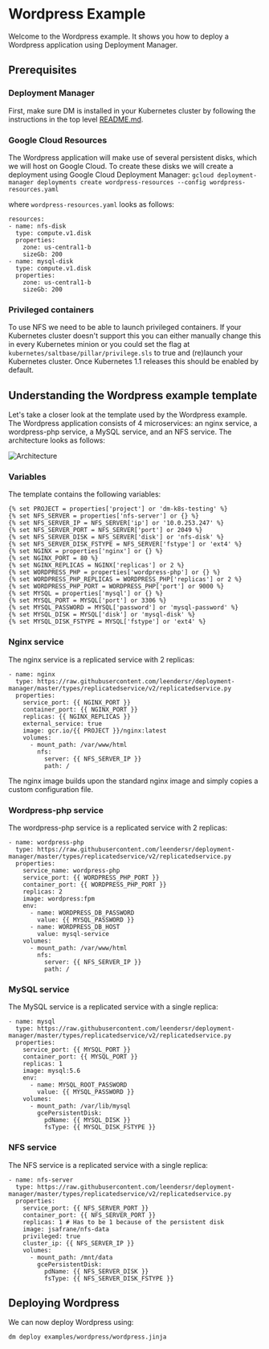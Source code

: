 # Wordpress Example

Welcome to the Wordpress example. It shows you how to deploy a Wordpress application using Deployment Manager.

## Prerequisites


### Deployment Manager
First, make sure DM is installed in your Kubernetes cluster by following the instructions in the top level
[README.md](../../README.md).

### Google Cloud Resources
The Wordpress application will make use of several persistent disks, which we will host on Google Cloud. To create these disks we will create a deployment using Google Cloud Deployment Manager: 
```gcloud deployment-manager deployments create wordpress-resources --config wordpress-resources.yaml```

where `wordpress-resources.yaml` looks as follows:

```
resources:
- name: nfs-disk
  type: compute.v1.disk
  properties:
    zone: us-central1-b
    sizeGb: 200
- name: mysql-disk
  type: compute.v1.disk
  properties:
    zone: us-central1-b
    sizeGb: 200
```

### Privileged containers
To use NFS we need to be able to launch privileged containers. If your Kubernetes cluster doesn't support this you can either manually change this in every Kubernetes minion or you could set the flag at `kubernetes/saltbase/pillar/privilege.sls` to true and (re)launch your Kubernetes cluster. Once Kubernetes 1.1 releases this should be enabled by default.


## Understanding the Wordpress example template

Let's take a closer look at the template used by the Wordpress example. The Wordpress application consists of 4 microservices: an nginx service, a wordpress-php service, a MySQL service, and an NFS service. The architecture looks as follows:

![Architecture](architecture.png)

### Variables
The template contains the following variables:

```
{% set PROJECT = properties['project'] or 'dm-k8s-testing' %}
{% set NFS_SERVER = properties['nfs-server'] or {} %}
{% set NFS_SERVER_IP = NFS_SERVER['ip'] or '10.0.253.247' %}
{% set NFS_SERVER_PORT = NFS_SERVER['port'] or 2049 %}
{% set NFS_SERVER_DISK = NFS_SERVER['disk'] or 'nfs-disk' %}
{% set NFS_SERVER_DISK_FSTYPE = NFS_SERVER['fstype'] or 'ext4' %}
{% set NGINX = properties['nginx'] or {} %}
{% set NGINX_PORT = 80 %}
{% set NGINX_REPLICAS = NGINX['replicas'] or 2 %}
{% set WORDPRESS_PHP = properties['wordpress-php'] or {} %}
{% set WORDPRESS_PHP_REPLICAS = WORDPRESS_PHP['replicas'] or 2 %}
{% set WORDPRESS_PHP_PORT = WORDPRESS_PHP['port'] or 9000 %}
{% set MYSQL = properties['mysql'] or {} %}
{% set MYSQL_PORT = MYSQL['port'] or 3306 %}
{% set MYSQL_PASSWORD = MYSQL['password'] or 'mysql-password' %}
{% set MYSQL_DISK = MYSQL['disk'] or 'mysql-disk' %}
{% set MYSQL_DISK_FSTYPE = MYSQL['fstype'] or 'ext4' %}
```

### Nginx service
The nginx service is a replicated service with 2 replicas:

```
- name: nginx
  type: https://raw.githubusercontent.com/leendersr/deployment-manager/master/types/replicatedservice/v2/replicatedservice.py
  properties:
    service_port: {{ NGINX_PORT }}
    container_port: {{ NGINX_PORT }}
    replicas: {{ NGINX_REPLICAS }}
    external_service: true
    image: gcr.io/{{ PROJECT }}/nginx:latest
    volumes:
      - mount_path: /var/www/html
        nfs:
          server: {{ NFS_SERVER_IP }}
          path: /
```

The nginx image builds upon the standard nginx image and simply copies a custom configuration file.

### Wordpress-php service
The wordpress-php service is a replicated service with 2 replicas:

```
- name: wordpress-php
  type: https://raw.githubusercontent.com/leendersr/deployment-manager/master/types/replicatedservice/v2/replicatedservice.py
  properties:
    service_name: wordpress-php
    service_port: {{ WORDPRESS_PHP_PORT }}
    container_port: {{ WORDPRESS_PHP_PORT }}
    replicas: 2
    image: wordpress:fpm
    env:
      - name: WORDPRESS_DB_PASSWORD
        value: {{ MYSQL_PASSWORD }}
      - name: WORDPRESS_DB_HOST
        value: mysql-service
    volumes:
      - mount_path: /var/www/html
        nfs:
          server: {{ NFS_SERVER_IP }}
          path: /
```

### MySQL service
The MySQL service is a replicated service with a single replica:

```
- name: mysql
  type: https://raw.githubusercontent.com/leendersr/deployment-manager/master/types/replicatedservice/v2/replicatedservice.py
  properties:
    service_port: {{ MYSQL_PORT }}
    container_port: {{ MYSQL_PORT }}
    replicas: 1
    image: mysql:5.6
    env:
      - name: MYSQL_ROOT_PASSWORD
        value: {{ MYSQL_PASSWORD }}
    volumes:
      - mount_path: /var/lib/mysql
        gcePersistentDisk:
          pdName: {{ MYSQL_DISK }}
          fsType: {{ MYSQL_DISK_FSTYPE }}
```         

### NFS service
The NFS service is a replicated service with a single replica:

```
- name: nfs-server
  type: https://raw.githubusercontent.com/leendersr/deployment-manager/master/types/replicatedservice/v2/replicatedservice.py
  properties:
    service_port: {{ NFS_SERVER_PORT }}
    container_port: {{ NFS_SERVER_PORT }}
    replicas: 1 # Has to be 1 because of the persistent disk
    image: jsafrane/nfs-data
    privileged: true
    cluster_ip: {{ NFS_SERVER_IP }}
    volumes:
      - mount_path: /mnt/data
        gcePersistentDisk:
          pdName: {{ NFS_SERVER_DISK }}
          fsType: {{ NFS_SERVER_DISK_FSTYPE }}
```          

## Deploying Wordpress
We can now deploy Wordpress using:

```
dm deploy examples/wordpress/wordpress.jinja
```

